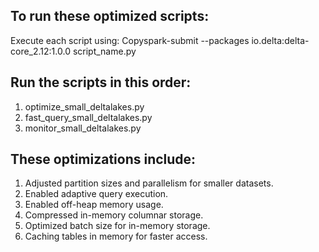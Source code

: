 ## To run these optimized scripts:

Execute each script using:
Copyspark-submit --packages io.delta:delta-core_2.12:1.0.0 script_name.py

## Run the scripts in this order:

1. optimize_small_deltalakes.py
2. fast_query_small_deltalakes.py
3. monitor_small_deltalakes.py

## These optimizations include:

1. Adjusted partition sizes and parallelism for smaller datasets.
2. Enabled adaptive query execution.
3. Enabled off-heap memory usage.
4. Compressed in-memory columnar storage.
5. Optimized batch size for in-memory storage.
6. Caching tables in memory for faster access.